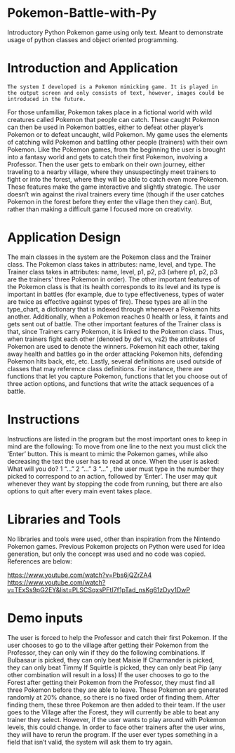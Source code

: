 # Pokemon-Battle-with-Py
Introductory Python Pokemon game using only text. Meant to demonstrate usage of python classes and object oriented programming.

# Introduction and Application

	The system I developed is a Pokemon mimicking game. It is played in the output screen and only consists of text, however, images could be introduced in the future. 
For those unfamiliar, Pokemon takes place in a fictional world with wild creatures called Pokemon that people can catch. These caught Pokemon can then be used in Pokemon battles, either to defeat other player’s Pokemon or to defeat uncaught, wild Pokemon. 
My game uses the elements of catching wild Pokemon and battling other people (trainers) with their own Pokemon. Like the Pokemon games, from the beginning the user is brought into a fantasy world and gets to catch their first Pokemon, involving a Professor. Then the user gets to embark on their own journey, either traveling to a nearby village, where they unsuspectingly meet trainers to fight or into the forest, where they will be able to catch even more Pokemon.
These features make the game interactive and slightly strategic. The user doesn’t win against the rival trainers every time (though if the user catches Pokemon in the forest before they enter the village then they can). But, rather than making a difficult game I focused more on creativity.

# Application Design

The main classes in the system are the Pokemon class and the Trainer class. The Pokemon class takes in attributes: name, level, and type. The Trainer class takes in attributes: name, level, p1, p2, p3 (where p1, p2, p3 are the trainers' three Pokemon in order).
	The other important features of the Pokemon class is that its health corresponds to its level and its type is important in battles (for example, due to type effectiveness, types of water are twice as effective against types of fire). These types are all in the type_chart, a dictionary that is indexed through whenever a Pokemon hits another. Additionally, when a Pokemon reaches 0 health or less, it faints and gets sent out of battle. 
	The other important features of the Trainer class is that, since Trainers carry Pokemon, it is linked to the Pokemon class. Thus, when trainers fight each other (denoted by def vs, vs2) the attributes of Pokemon are used to denote the winners. Pokemon hit each other, taking away health and battles go in the order attacking Pokemon hits, defending Pokemon hits back, etc, etc. 
	Lastly, several definitions are used outside of classes that may reference class definitions. For instance, there are functions that let you capture Pokemon, functions that let you choose out of three action options, and functions that write the attack sequences of a battle. 
 
# Instructions

Instructions are listed in the program but the most important ones to keep in mind are the following:
To move from one line to the next you must click the ‘Enter’ button. This is meant to mimic the Pokemon games, while also decreasing the text the user has to read at once.
When the user is asked: What will you do? 1 “...” 2 “...” 3 “...” , the user must type in the number they picked to correspond to an action, followed by ‘Enter’.
The user may quit whenever they want by stopping the code from running, but there are also options to quit after every main event takes place.


# Libraries and Tools

No libraries and tools were used, other than inspiration from the Nintendo Pokemon games. Previous Pokemon projects on Python were used for idea generation, but only the concept was used and no code was copied. References are below:

https://www.youtube.com/watch?v=Pbs6jQZrZA4 
https://www.youtube.com/watch?v=TExSs9pG2EY&list=PLSCSqxsPFtI7f1pTad_nsKg61zDyy1DwP 

# Demo inputs

The user is forced to help the Professor and catch their first Pokemon. 
If the user chooses to go to the village after getting their Pokemon from the Professor, they can only win if they do the following combinations.
If Bulbasaur is picked, they can only beat Maisie
If Charmander is picked, they can only beat Timmy
If Squirtle is picked, they can only beat Pip
(any other combination will result in a loss)
If the user chooses to go to the Forest after getting their Pokemon from the Professor, they must find all three Pokemon before they are able to leave. These Pokemon are generated randomly at 20% chance, so there is no fixed order of finding them. After finding them, these three Pokemon are then added to their team.
If the user goes to the Village after the Forest, they will currently be able to beat any trainer they select. However, if the user wants to play around with Pokemon levels, this could change.
In order to face other trainers after the user wins, they will have to rerun the program.
If the user ever types something in a field that isn’t valid, the system will ask them to try again. 
